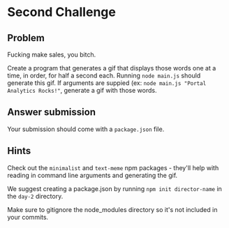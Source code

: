 # Second Challenge

## Problem

Fucking make sales, you bitch.

Create a program that generates a gif that displays those words one at a time, in order, for half a second each. Running `node main.js` should generate this gif. If arguments are suppied (ex: `node main.js "Portal Analytics Rocks!"`, generate a gif with those words.

## Answer submission

Your submission should come with a `package.json` file.

## Hints

Check out the `minimalist` and `text-meme` npm packages - they'll help with reading in command line arguments and generating the gif.

We suggest creating a package.json by running `npm init director-name` in the `day-2` directory.

Make sure to gitignore the node_modules directory so it's not included in your commits.
